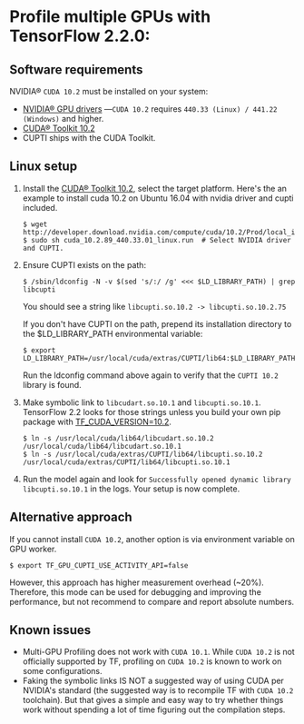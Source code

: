 # Profile multiple GPUs with TensorFlow 2.2.0:

## Software requirements

NVIDIA® `CUDA 10.2` must be installed on your system:

* [NVIDIA® GPU drivers](https://www.nvidia.com/drivers) —`CUDA 10.2` requires `440.33 (Linux) / 441.22 (Windows)` and higher.
* [CUDA® Toolkit 10.2](https://developer.nvidia.com/cuda-toolkit-archive)
* CUPTI ships with the CUDA Toolkit.

## Linux setup

1. Install the [CUDA® Toolkit 10.2](https://developer.nvidia.com/cuda-downloads), select the target platform. 
   Here's the an example to install cuda 10.2 on Ubuntu 16.04 with nvidia driver and cupti included.

   ```shell
   $ wget http://developer.download.nvidia.com/compute/cuda/10.2/Prod/local_installers/cuda_10.2.89_440.33.01_linux.run
   $ sudo sh cuda_10.2.89_440.33.01_linux.run  # Select NVIDIA driver and CUPTI.
   ```

2. Ensure CUPTI exists on the path:
   ```shell 
   $ /sbin/ldconfig -N -v $(sed 's/:/ /g' <<< $LD_LIBRARY_PATH) | grep libcupti
   ```
   You should see a string like
   `libcupti.so.10.2 -> libcupti.so.10.2.75`

   If you don't have CUPTI on the path, prepend its installation directory to the $LD_LIBRARY_PATH environmental variable:

   ```shell
   $ export LD_LIBRARY_PATH=/usr/local/cuda/extras/CUPTI/lib64:$LD_LIBRARY_PATH
   ```
   Run the ldconfig command above again to verify that the `CUPTI 10.2` library is found.

3. Make symbolic link to `libcudart.so.10.1` and `libcupti.so.10.1`. 
   TensorFlow 2.2 looks for those strings unless you build your own pip package with [TF_CUDA_VERSION=10.2](https://raw.githubusercontent.com/tensorflow/tensorflow/34bec1ebd4c7a2bc2cea5ea0491acf7615f8875e/tensorflow/tools/ci_build/release/ubuntu_16/gpu_py36_full/pip.sh).

   ```shell
   $ ln -s /usr/local/cuda/lib64/libcudart.so.10.2 /usr/local/cuda/lib64/libcudart.so.10.1
   $ ln -s /usr/local/cuda/extras/CUPTI/lib64/libcupti.so.10.2 /usr/local/cuda/extras/CUPTI/lib64/libcupti.so.10.1
   ```
4. Run the model again and look for `Successfully opened dynamic library libcupti.so.10.1` in the logs. Your setup is now complete. 

## Alternative approach

If you cannot install `CUDA 10.2`, another option is via environment variable on GPU worker.

`$ export TF_GPU_CUPTI_USE_ACTIVITY_API=false`

However, this approach has higher measurement overhead (~20%). Therefore, this mode can be used for debugging and improving the
performance, but not recommend to compare and report absolute numbers.


## Known issues
* Multi-GPU Profiling does not work with `CUDA 10.1`. While `CUDA 10.2` is not officially supported by TF, profiling on `CUDA 10.2` is known to work on some configurations.
* Faking the symbolic links IS NOT a suggested way of using CUDA per NVIDIA's standard (the suggested way is to recompile TF with `CUDA 10.2` toolchain). But that gives a simple and easy way to try whether things work without spending a lot of time figuring out the compilation steps.
